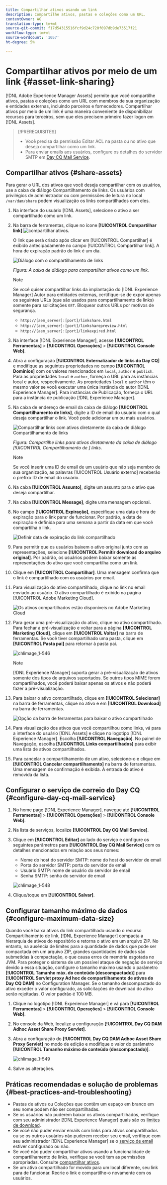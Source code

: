 ```yaml
---
title: Compartilhar ativos usando um link
description: Compartilhe ativos, pastas e coleções como um URL.
contentOwner: AG
translation-type: tm+mt
source-git-commit: f17d54315516fcf9d24c720f097db9de73517f21
workflow-type: tm+mt
source-wordcount: '1057'
ht-degree: 5%

---
```



# Compartilhar ativos por meio de um link {#asset-link-sharing}

[!DNL Adobe Experience Manager Assets] permite que você compartilhe ativos, pastas e coleções como um URL com membros de sua organização e entidades externas, incluindo parceiros e fornecedores. Compartilhar ativos por meio de um link é uma maneira conveniente de disponibilizar recursos para terceiros, sem que eles precisem primeiro fazer logon em [!DNL Assets].

>[!PREREQUISITES]
>
>* Você precisa da permissão Editar ACL na pasta ou no ativo que deseja compartilhar como um link.
>* Para enviar emails aos usuários, configure os detalhes do servidor SMTP em [Day CQ Mail Service](#configmailservice).


## Compartilhar ativos {#share-assets}

Para gerar o URL dos ativos que você deseja compartilhar com os usuários, use a caixa de diálogo Compartilhamento de links. Os usuários com privilégios de administrador ou com permissões de leitura no local `/var/dam/share` podem visualização os links compartilhados com eles.

1. Na interface do usuário [!DNL Assets], selecione o ativo a ser compartilhado como um link.
1. Na barra de ferramentas, clique no ícone **[!UICONTROL Compartilhar link]** ![compartilhar ativos](assets/assets_share.png).

   O link que será criado após clicar em [!UICONTROL Compartilhar] é exibido antecipadamente no campo [!UICONTROL Compartilhar link]. A hora de expiração padrão do link é um dia.

   ![Diálogo com o compartilhamento de links](assets/chlimage_1-542.png)

   *Figura: A caixa de diálogo para compartilhar ativos como um link.*

   >[!NOTE]
   >
   >Se você quiser compartilhar links da implantação do [!DNL Experience Manager] Autor para entidades externas, certifique-se de expor apenas os seguintes URLs (que são usados para compartilhamento de links) somente para solicitações `GET`. Bloquear outros URLs por motivos de segurança.
   >
   >* `http://[aem_server]:[port]/linkshare.html`
   >* `http://[aem_server]:[port]/linksharepreview.html`
   >* `http://[aem_server]:[port]/linkexpired.html`


1. Na interface [!DNL Experience Manager], acesse **[!UICONTROL Ferramentas]** > **[!UICONTROL Operações]** > **[!UICONTROL Console Web]**.

1. Abra a configuração **[!UICONTROL Externalizador de links do Day CQ]** e modifique as seguintes propriedades no campo **[!UICONTROL Domínios]** com os valores mencionados em `local`, `author` e `publish`. Para as propriedades `local` e `author`, forneça o URL para as instâncias local e autor, respectivamente. As propriedades `local` e `author` têm o mesmo valor se você executar uma única instância do autor [!DNL Experience Manager]. Para instâncias de Publicação, forneça o URL para a instância de publicação [!DNL Experience Manager].

1. Na caixa de endereço de email da caixa de diálogo **[!UICONTROL Compartilhamento de links]**, digite a ID de email do usuário com o qual deseja compartilhar o link. Você pode adicionar um ou mais usuários.

   ![Compartilhar links com ativos diretamente da caixa de diálogo Compartilhamento de links](assets/chlimage_1-543.png)

   *Figura: Compartilhe links para ativos diretamente da caixa de diálogo  [!UICONTROL Compartilhamento de ] links.*

   >[!NOTE]
   >
   >Se você inserir uma ID de email de um usuário que não seja membro de sua organização, as palavras [!UICONTROL Usuário externo] receberão o prefixo ID de email do usuário.

1. Na caixa **[!UICONTROL Assunto]**, digite um assunto para o ativo que deseja compartilhar.
1. Na caixa **[!UICONTROL Message]**, digite uma mensagem opcional.

1. No campo **[!UICONTROL Expiração]**, especifique uma data e hora de expiração para o link parar de funcionar. Por padrão, a data de expiração é definida para uma semana a partir da data em que você compartilha o link.

   ![Definir data de expiração do link compartilhado](assets/chlimage_1-544.png)

1. Para permitir que os usuários baixem o ativo original junto com as representações, selecione **[!UICONTROL Permitir download do arquivo original]**. Por padrão, os usuários podem baixar somente as representações do ativo que você compartilha como um link.

1. Clique em **[!UICONTROL Compartilhar]**. Uma mensagem confirma que o link é compartilhado com os usuários por email.

1. Para visualização do ativo compartilhado, clique no link no email enviado ao usuário. O ativo compartilhado é exibido na página [!UICONTROL Adobe Marketing Cloud].

   ![Os ativos compartilhados estão disponíveis no Adobe Marketing Cloud](assets/chlimage_1-545.png)

1. Para gerar uma pré-visualização do ativo, clique no ativo compartilhado. Para fechar a pré-visualização e voltar para a página **[!UICONTROL Marketing Cloud]**, clique em **[!UICONTROL Voltar]** na barra de ferramentas. Se você tiver compartilhado uma pasta, clique em **[!UICONTROL Pasta pai]** para retornar à pasta pai.

   ![chlimage_1-546](assets/chlimage_1-546.png)

   >[!NOTE]
   >
   >[!DNL Experience Manager] suporta gerar a pré-visualização de ativos somente dos tipos de arquivos suportados. Se outros tipos MIME forem compartilhados, você poderá baixar apenas os ativos e não poderá fazer a pré-visualização.

1. Para baixar o ativo compartilhado, clique em **[!UICONTROL Selecionar]** na barra de ferramentas, clique no ativo e em **[!UICONTROL Download]** na barra de ferramentas.

   ![Opção da barra de ferramentas para baixar o ativo compartilhado](assets/chlimage_1-547.png)

1. Para visualização dos ativos que você compartilhou como links, vá para a interface do usuário [!DNL Assets] e clique no logotipo [!DNL Experience Manager]. Escolha **[!UICONTROL Navegação]**. No painel de Navegação, escolha **[!UICONTROL Links compartilhados]** para exibir uma lista de ativos compartilhados.

1. Para cancelar o compartilhamento de um ativo, selecione-o e clique em **[!UICONTROL Cancelar compartilhamento]** na barra de ferramentas. Uma mensagem de confirmação é exibida. A entrada do ativo é removida da lista.

## Configurar o serviço de correio do Day CQ {#configure-day-cq-mail-service}

1. No home page [!DNL Experience Manager], navegue até **[!UICONTROL Ferramentas]** > **[!UICONTROL Operações]** > **[!UICONTROL Console Web]**.
1. Na lista de serviços, localize **[!UICONTROL Day CQ Mail Service]**.
1. Clique em **[!UICONTROL Editar]** ao lado do serviço e configure os seguintes parâmetros para **[!UICONTROL Day CQ Mail Service]** com os detalhes mencionados em relação aos seus nomes:

   * Nome do host do servidor SMTP: nome do host do servidor de email
   * Porta do servidor SMTP: porta do servidor de email
   * Usuário SMTP: nome de usuário do servidor de email
   * Senha SMTP: senha do servidor de email

   ![chlimage_1-548](assets/chlimage_1-548.png)

1. Clique/toque em **[!UICONTROL Salvar]**.

## Configurar tamanho máximo de dados {#configure-maximum-data-size}

Quando você baixa ativos do link compartilhado usando o recurso Compartilhamento de link, [!DNL Experience Manager] compacta a hierarquia de ativos do repositório e retorna o ativo em um arquivo ZIP. No entanto, na ausência de limites para a quantidade de dados que pode ser compactada em um arquivo ZIP, grandes quantidades de dados são submetidas à compactação, o que causa erros de memória esgotada no JVM. Para proteger o sistema de um possível ataque de negação de serviço devido a essa situação, configure o tamanho máximo usando o parâmetro **[!UICONTROL Tamanho máx. do conteúdo (descompactado)]** para **[!UICONTROL Servlet proxy Ad hoc de compartilhamento de ativos do Day CQ DAM]** no Configuration Manager. Se o tamanho descompactado do ativo exceder o valor configurado, as solicitações de download do ativo serão rejeitadas. O valor padrão é 100 MB.

1. Clique no logotipo [!DNL Experience Manager] e vá para **[!UICONTROL Ferramentas]** > **[!UICONTROL Operações]** > **[!UICONTROL Console Web]**.
1. No console da Web, localize a configuração **[!UICONTROL Day CQ DAM Adhoc Asset Share Proxy Servlet]**.
1. Abra a configuração do **[!UICONTROL Day CQ DAM Adhoc Asset Share Proxy Servlet]** no modo de edição e modifique o valor do parâmetro **[!UICONTROL Tamanho máximo de conteúdo (descompactado)]**.

   ![chlimage_1-549](assets/chlimage_1-549.png)

1. Salve as alterações.

## Práticas recomendadas e solução de problemas {#best-practices-and-troubleshooting}

* Pastas de ativos ou Coleções que contêm um espaço em branco em seu nome podem não ser compartilhadas.
* Se os usuários não puderem baixar os ativos compartilhados, verifique com seu administrador [!DNL Experience Manager] quais são os [limites de download](#configure-maximum-data-size).
* Se você não puder enviar emails com links para ativos compartilhados ou se os outros usuários não puderem receber seu email, verifique com seu administrador [!DNL Experience Manager] se o [serviço de email](#configure-day-cq-mail-service) estiver configurado ou não.
* Se você não puder compartilhar ativos usando a funcionalidade de compartilhamento de links, verifique se você tem as permissões apropriadas. Consulte [compartilhar ativos](#share-assets).
* Se um ativo compartilhado for movido para um local diferente, seu link para de funcionar. Recrie o link e compartilhe-o novamente com os usuários.
